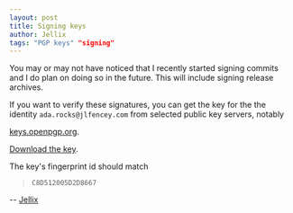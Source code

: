 ```yaml
---
layout: post
title: Signing keys
author: Jellix
tags: "PGP keys" "signing"
---
```


You may or may not have noticed that I recently started signing commits and I
do plan on doing so in the future.  This will include signing release archives.

If you want to verify these signatures, you can get the key for the the
identity `ada.rocks@jlfencey.com` from selected public key servers, notably

[keys.openpgp.org](https://keys.openpgp.org).

[Download the key](https://keys.openpgp.org/vks/v1/by-fingerprint/6C1001515C1951D0E78E150EC8D512005D2D8667).

The key's fingerprint id should match

  > `C8D512005D2D8667`

--  [Jellix](https://github.com/Jellix)
